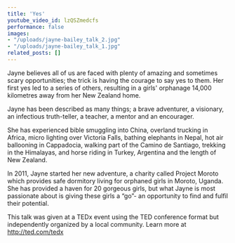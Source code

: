 ```yaml
---
title: 'Yes'
youtube_video_id: lzQSZmedcfs
performance: false
images:
- "/uploads/jayne-bailey_talk_2.jpg"
- "/uploads/jayne-bailey_talk_1.jpg"
related_posts: []
---
```


Jayne believes all of us are faced with plenty of amazing and sometimes scary opportunities; the trick is having the courage to say yes to them. Her first yes led to a series of others, resulting in a girls' orphanage 14,000 kilometres away from her New Zealand home.

Jayne has been described as many things; a brave adventurer, a visionary, an infectious truth-teller, a teacher, a mentor and an encourager.

She has experienced bible smuggling into China, overland trucking in Africa, micro lighting over Victoria Falls, bathing elephants in Nepal, hot air ballooning in Cappadocia, walking part of the Camino de Santiago, trekking in the Himalayas, and horse riding in Turkey, Argentina and the length of New Zealand.

In 2011, Jayne started her new adventure, a charity called Project Moroto which provides safe dormitory living for orphaned girls in Moroto, Uganda. She has provided a haven for 20 gorgeous girls, but what Jayne is most passionate about is giving these girls a “go”- an opportunity to find and fulfil their potential.

This talk was given at a TEDx event using the TED conference format but independently organized by a local community. Learn more at http://ted.com/tedx
